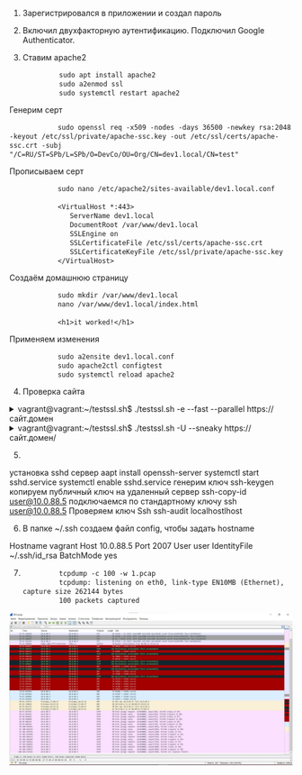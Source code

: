 1. Зарегистрировался в приложении и создал пароль

2. Включил двухфакторную аутентификацию. Подключил Google Authenticator. 

3. Ставим apache2
                
                sudo apt install apache2
                sudo a2enmod ssl
                sudo systemctl restart apache2

Генерим серт

                sudo openssl req -x509 -nodes -days 36500 -newkey rsa:2048 -keyout /etc/ssl/private/apache-ssc.key -out /etc/ssl/certs/apache-ssc.crt -subj "/C=RU/ST=SPb/L=SPb/O=DevCo/OU=Org/CN=dev1.local/CN=test"

Прописываем серт

                sudo nano /etc/apache2/sites-available/dev1.local.conf

                <VirtualHost *:443>
                   ServerName dev1.local
                   DocumentRoot /var/www/dev1.local
                   SSLEngine on
                   SSLCertificateFile /etc/ssl/certs/apache-ssc.crt
                   SSLCertificateKeyFile /etc/ssl/private/apache-ssc.key
                </VirtualHost>

Создаём домашнюю страницу

                sudo mkdir /var/www/dev1.local
                nano /var/www/dev1.local/index.html

                <h1>it worked!</h1>

Применяем изменения 

                sudo a2ensite dev1.local.conf
                sudo apache2ctl configtest
                sudo systemctl reload apache2


4. Проверка сайта
<details> 
<summary>vagrant@vagrant:~/testssl.sh$ ./testssl.sh -e --fast --parallel https://сайт.домен</summary>

                ###########################################################
                    testssl.sh       3.1dev from https://testssl.sh/dev/
                    (35ddd91 2021-12-21 10:54:58 -- )

                      This program is free software. Distribution and
                             modification under GPLv2 permitted.
                      USAGE w/o ANY WARRANTY. USE IT AT YOUR OWN RISK!

                       Please file bugs @ https://testssl.sh/bugs/

                ###########################################################

                 Using "OpenSSL 1.0.2-chacha (1.0.2k-dev)" [~183 ciphers]
                 on vagrant:./bin/openssl.Linux.x86_64
                 (built: "Jan 18 17:12:17 2019", platform: "linux-x86_64")


                 Start 2021-12-21 19:18:52        -->> ip.ip.ip.ip:443 (https://сайт.домен) <<--

                 rDNS (77.222.61.31):    vh279.sweb.ru.
                 Service detected:       HTTP



                 Testing all 183 locally available ciphers against the server, ordered by encryption strength


                Hexcode  Cipher Suite Name (OpenSSL)       KeyExch.   Encryption  Bits     Cipher Suite Name (IANA/RFC)
                -----------------------------------------------------------------------------------------------------------------------------
                 xc030   ECDHE-RSA-AES256-GCM-SHA384       ECDH 256   AESGCM      256      TLS_ECDHE_RSA_WITH_AES_256_GCM_SHA384
                 xc028   ECDHE-RSA-AES256-SHA384           ECDH 256   AES         256      TLS_ECDHE_RSA_WITH_AES_256_CBC_SHA384
                 xc014   ECDHE-RSA-AES256-SHA              ECDH 256   AES         256      TLS_ECDHE_RSA_WITH_AES_256_CBC_SHA
                 x9f     DHE-RSA-AES256-GCM-SHA384         DH 2048    AESGCM      256      TLS_DHE_RSA_WITH_AES_256_GCM_SHA384
                 x6b     DHE-RSA-AES256-SHA256             DH 2048    AES         256      TLS_DHE_RSA_WITH_AES_256_CBC_SHA256
                 x39     DHE-RSA-AES256-SHA                DH 2048    AES         256      TLS_DHE_RSA_WITH_AES_256_CBC_SHA
                 x88     DHE-RSA-CAMELLIA256-SHA           DH 2048    Camellia    256      TLS_DHE_RSA_WITH_CAMELLIA_256_CBC_SHA
                 x9d     AES256-GCM-SHA384                 RSA        AESGCM      256      TLS_RSA_WITH_AES_256_GCM_SHA384
                 x3d     AES256-SHA256                     RSA        AES         256      TLS_RSA_WITH_AES_256_CBC_SHA256
                 x35     AES256-SHA                        RSA        AES         256      TLS_RSA_WITH_AES_256_CBC_SHA
                 x84     CAMELLIA256-SHA                   RSA        Camellia    256      TLS_RSA_WITH_CAMELLIA_256_CBC_SHA
                 xc02f   ECDHE-RSA-AES128-GCM-SHA256       ECDH 256   AESGCM      128      TLS_ECDHE_RSA_WITH_AES_128_GCM_SHA256
                 xc027   ECDHE-RSA-AES128-SHA256           ECDH 256   AES         128      TLS_ECDHE_RSA_WITH_AES_128_CBC_SHA256
                 xc013   ECDHE-RSA-AES128-SHA              ECDH 256   AES         128      TLS_ECDHE_RSA_WITH_AES_128_CBC_SHA
                 x9e     DHE-RSA-AES128-GCM-SHA256         DH 2048    AESGCM      128      TLS_DHE_RSA_WITH_AES_128_GCM_SHA256
                 x67     DHE-RSA-AES128-SHA256             DH 2048    AES         128      TLS_DHE_RSA_WITH_AES_128_CBC_SHA256
                 x33     DHE-RSA-AES128-SHA                DH 2048    AES         128      TLS_DHE_RSA_WITH_AES_128_CBC_SHA
                 x45     DHE-RSA-CAMELLIA128-SHA           DH 2048    Camellia    128      TLS_DHE_RSA_WITH_CAMELLIA_128_CBC_SHA
                 x9c     AES128-GCM-SHA256                 RSA        AESGCM      128      TLS_RSA_WITH_AES_128_GCM_SHA256
                 x3c     AES128-SHA256                     RSA        AES         128      TLS_RSA_WITH_AES_128_CBC_SHA256
                 x2f     AES128-SHA                        RSA        AES         128      TLS_RSA_WITH_AES_128_CBC_SHA
                 x41     CAMELLIA128-SHA                   RSA        Camellia    128      TLS_RSA_WITH_CAMELLIA_128_CBC_SHA


                 Done 2021-12-21 19:19:02 [  12s] -->> ip.ip.ip.ip:443 (сайт.домен) <<--
</details>

<details> 
<summary>vagrant@vagrant:~/testssl.sh$ ./testssl.sh -U --sneaky https://сайт.домен/</summary>

                ###########################################################
                    testssl.sh       3.1dev from https://testssl.sh/dev/
                    (35ddd91 2021-12-21 10:54:58 -- )

                      This program is free software. Distribution and
                             modification under GPLv2 permitted.
                      USAGE w/o ANY WARRANTY. USE IT AT YOUR OWN RISK!

                       Please file bugs @ https://testssl.sh/bugs/

                ###########################################################

                 Using "OpenSSL 1.0.2-chacha (1.0.2k-dev)" [~183 ciphers]
                 on vagrant:./bin/openssl.Linux.x86_64
                 (built: "Jan 18 17:12:17 2019", platform: "linux-x86_64")


                 Start 2021-12-21 19:19:36        -->> ip.ip.ip.ip:443 (сайт.домен) <<--

                 rDNS (ip.ip.ip.ip):    vh279.sweb.ru.
                 Service detected:       HTTP


                 Testing vulnerabilities

                 Heartbleed (CVE-2014-0160)                not vulnerable (OK), timed out
                 CCS (CVE-2014-0224)                       not vulnerable (OK)
                 Ticketbleed (CVE-2016-9244), experiment.  not vulnerable (OK)
                 ROBOT                                     not vulnerable (OK)
                 Secure Renegotiation (RFC 5746)           supported (OK)
                 Secure Client-Initiated Renegotiation     not vulnerable (OK)
                 CRIME, TLS (CVE-2012-4929)                not vulnerable (OK)
                 BREACH (CVE-2013-3587)                    potentially NOT ok, "gzip" HTTP compression detected. - only supplied "/" tested
                                                           Can be ignored for static pages or if no secrets in the page
                 POODLE, SSL (CVE-2014-3566)               not vulnerable (OK)
                 TLS_FALLBACK_SCSV (RFC 7507)              Downgrade attack prevention supported (OK)
                 SWEET32 (CVE-2016-2183, CVE-2016-6329)    not vulnerable (OK)
                 FREAK (CVE-2015-0204)                     not vulnerable (OK)
                 DROWN (CVE-2016-0800, CVE-2016-0703)      not vulnerable on this host and port (OK)
                                                           make sure you don't use this certificate elsewhere with SSLv2 enabled services
                                                           https://censys.io/ipv4?q=AFC9E65E021CC6EAFDA6F3FDCC5BF030219AAF5E090B5ECF139CA6C152C9BFEC could help you to find out
                 LOGJAM (CVE-2015-4000), experimental      not vulnerable (OK): no DH EXPORT ciphers, no common prime detected
                 BEAST (CVE-2011-3389)                     TLS1: ECDHE-RSA-AES256-SHA DHE-RSA-AES256-SHA ECDHE-RSA-AES128-SHA DHE-RSA-AES128-SHA AES256-SHA AES128-SHA
                                                                 DHE-RSA-CAMELLIA256-SHA CAMELLIA256-SHA DHE-RSA-CAMELLIA128-SHA CAMELLIA128-SHA
                                                           VULNERABLE -- but also supports higher protocols  TLSv1.1 TLSv1.2 (likely mitigated)
                 LUCKY13 (CVE-2013-0169), experimental     potentially VULNERABLE, uses cipher block chaining (CBC) ciphers with TLS. Check patches
                 Winshock (CVE-2014-6321), experimental    not vulnerable (OK) - CAMELLIA or ECDHE_RSA GCM ciphers found
                 RC4 (CVE-2013-2566, CVE-2015-2808)        no RC4 ciphers detected (OK)


                 Done 2021-12-21 19:20:31 [  57s] 
</details>

5. 
 установка sshd сервер
 аapt install openssh-server
 systemctl start sshd.service
 systemctl enable sshd.service
 генерим ключ
 ssh-keygen
копируем публичный ключ на удаленный сервер
ssh-copy-id user@10.0.88.5
подключаемся по стандартному ключу
ssh user@10.0.88.5
Проверяем ключ Ssh
ssh-audit localhostlhost

6. В папке ~/.ssh создаем файл config, чтобы задать hostname

Hostname vagrant 
Host 10.0.88.5
Port 2007
User user
IdentityFile ~/.ssh/id_rsa
BatchMode yes

7.
                tcpdump -c 100 -w 1.pcap
                tcpdump: listening on eth0, link-type EN10MB (Ethernet), capture size 262144 bytes
                100 packets captured
![ФайлPCAP](1.jpg)